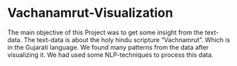 # Vachanamrut-Visualization

The main objective of this Project was to get some insight from the text-data.
The text-data is about the holy hindu scripture “Vachnamrut”. Which is in the
Gujarati language. We found many patterns from the data after visualizing it.
We had used some NLP-techniques to process this data.
